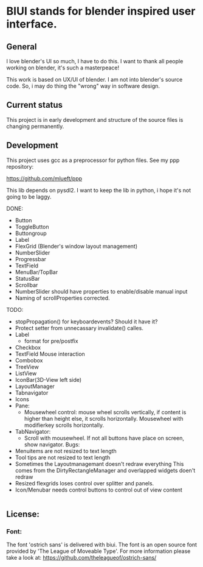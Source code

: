 # BIUI stands for blender inspired user interface.

## General
I love blender's UI so much, I have to do this.
I want to thank all people working on blender,
it's such a masterpeace!

This work is based on UX/UI of blender.
I am not into blender's source code.
So, i may do thing the "wrong" way in software design.

## Current status
This project is in early development and structure of the source files is changing
permanently.

## Development
This project uses gcc as a preprocessor for python files. See my ppp repository:

https://github.com/mlueft/ppp

This lib depends on pysdl2. I want to keep the lib in 
python, i hope it's not going to be laggy.

DONE:
* Button
* ToggleButton
* Buttongroup
* Label
* FlexGrid (Blender's window layout management)
* NumberSlider
* Progressbar
* TextField
* MenuBar/TopBar
* StatusBar
* Scrollbar
* NumberSlider should have properties to enable/disable manual input
* Naming of scrollProperties corrected.
 
TODO:
* stopPropagation() for keyboardevents? Should it have it?
* Protect setter from unnecassary invalidate() calles.
* Label
  + format for pre/postfix
* Checkbox
* TextField Mouse interaction
* Combobox
* TreeView
* ListView
* IconBar(3D-View left side)
* LayoutManager
* Tabnavigator
* Icons
* Pane:
    + Mousewheel control:
  	    mouse wheel scrolls vertically, if content is higher than height
  	    else, it scrolls horizontally.
  	    Mousewheel with modifierkey scrolls horizontally.
* TabNavigator:
    + Scroll with mousewheel.
	   If not all buttons have place on screen,
	   show navigator.
Bugs:
* Menuitems are not resized to text length
* Tool tips are not resized to text length
* Sometimes the Layoutmanagemant doesn't redraw everything
  This comes from the DirtyRectangleManager and overlapped widgets
  doen't redraw
* Resized flexgrids loses control over splitter and panels.
* Icon/Menubar needs control buttons to control out of view content

 
```python

```
## License:

### Font:
The font 'ostrich sans' is delivered with biui. The font is an open source font provided by
'The League of Moveable Type'. For more information please take a look at: https://github.com/theleagueof/ostrich-sans/

